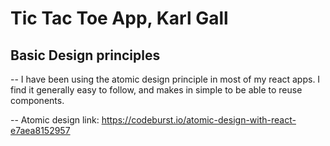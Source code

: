 # Tic Tac Toe App, Karl Gall

## Basic Design principles

-- I have been using the atomic design principle in most of my react apps. I find it generally easy to follow, and makes in simple to be able to reuse components.

-- Atomic design link: https://codeburst.io/atomic-design-with-react-e7aea8152957

